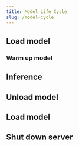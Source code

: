 ```yaml
---
title: Model Life Cycle
slug: /model-cycle
---
```


## Load model

### Warm up model

## Inference

## Unload model

## Load model

## Shut down server

